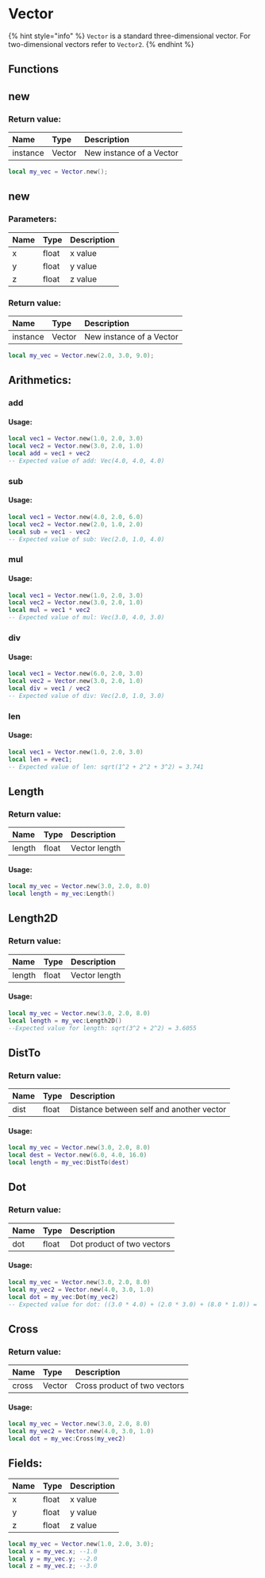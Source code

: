 # Vector

{% hint style="info" %}
`Vector` is a standard three-dimensional vector. For two-dimensional vectors refer to `Vector2`.
{% endhint %}

## Functions

## new

### Return value:

| Name | Type | Description |
| :--- | :--- | :--- |
| instance | Vector | New instance of a Vector |

```lua
local my_vec = Vector.new();
```

## new

### Parameters:

| Name | Type | Description |
| :--- | :--- | :--- |
| x | float | x value |
| y | float | y value |
| z | float | z value |

### Return value:

| Name | Type | Description |
| :--- | :--- | :--- |
| instance | Vector | New instance of a Vector |

```lua
local my_vec = Vector.new(2.0, 3.0, 9.0);
```

## Arithmetics:

### add

#### Usage:
```lua
local vec1 = Vector.new(1.0, 2.0, 3.0)
local vec2 = Vector.new(3.0, 2.0, 1.0)
local add = vec1 + vec2
-- Expected value of add: Vec(4.0, 4.0, 4.0)
```

### sub

#### Usage:
```lua
local vec1 = Vector.new(4.0, 2.0, 6.0)
local vec2 = Vector.new(2.0, 1.0, 2.0)
local sub = vec1 - vec2
-- Expected value of sub: Vec(2.0, 1.0, 4.0)
```

### mul

#### Usage:
```lua
local vec1 = Vector.new(1.0, 2.0, 3.0)
local vec2 = Vector.new(3.0, 2.0, 1.0)
local mul = vec1 * vec2
-- Expected value of mul: Vec(3.0, 4.0, 3.0)
```

### div

#### Usage:
```lua
local vec1 = Vector.new(6.0, 2.0, 3.0)
local vec2 = Vector.new(3.0, 2.0, 1.0)
local div = vec1 / vec2
-- Expected value of div: Vec(2.0, 1.0, 3.0)
```

### len

#### Usage:
```lua
local vec1 = Vector.new(1.0, 2.0, 3.0)
local len = #vec1;
-- Expected value of len: sqrt(1^2 + 2^2 + 3^2) = 3.741
```

## Length

### Return value:

| Name | Type | Description |
| :--- | :--- | :--- |
| length | float | Vector length|

#### Usage:
```lua
local my_vec = Vector.new(3.0, 2.0, 8.0)
local length = my_vec:Length()
```

## Length2D

### Return value:

| Name | Type | Description |
| :--- | :--- | :--- |
| length | float | Vector length|

#### Usage:
```lua
local my_vec = Vector.new(3.0, 2.0, 8.0)
local length = my_vec:Length2D()
--Expected value for length: sqrt(3^2 + 2^2) = 3.6055
```

## DistTo

### Return value:

| Name | Type | Description |
| :--- | :--- | :--- |
| dist | float | Distance between self and another vector|

#### Usage:
```lua
local my_vec = Vector.new(3.0, 2.0, 8.0)
local dest = Vector.new(6.0, 4.0, 16.0)
local length = my_vec:DistTo(dest)
```

## Dot

### Return value:

| Name | Type | Description |
| :--- | :--- | :--- |
| dot | float | Dot product of two vectors |

#### Usage:
```lua
local my_vec = Vector.new(3.0, 2.0, 8.0)
local my_vec2 = Vector.new(4.0, 3.0, 1.0)
local dot = my_vec:Dot(my_vec2)
-- Expected value for dot: ((3.0 * 4.0) + (2.0 * 3.0) + (8.0 * 1.0)) = (12 + 6 + 8) = 26
```

## Cross

### Return value:

| Name | Type | Description |
| :--- | :--- | :--- |
| cross | Vector | Cross product of two vectors |

#### Usage:
```lua
local my_vec = Vector.new(3.0, 2.0, 8.0)
local my_vec2 = Vector.new(4.0, 3.0, 1.0)
local dot = my_vec:Cross(my_vec2)
```

## Fields:

| Name | Type | Description |
| :--- | :--- | :--- |
| x | float | x value |
| y | float | y value |
| z | float | z value |

```lua
local my_vec = Vector.new(1.0, 2.0, 3.0);
local x = my_vec.x; --1.0
local y = my_vec.y; --2.0
local z = my_vec.z; --3.0
```